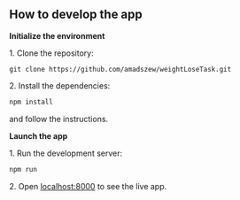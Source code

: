 ## How to develop the app

**Initialize the environment**

1\. Clone the repository:

```
git clone https://github.com/amadszew/weightLoseTask.git
```

2\. Install the dependencies:

```bash
npm install
```
and follow the instructions.

**Launch the app**

1\. Run the development server:

```bash
npm run
```

2\. Open [localhost:8000](http://localhost:8000) to see the live app.

